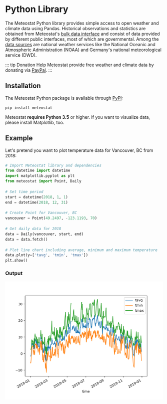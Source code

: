 # Python Library

The Meteostat Python library provides simple access to open weather and climate data using Pandas. Historical observations and statistics are obtained from Meteostat's [bulk data interface](/bulk/) and consist of data provided by different public interfaces, most of which are governmental. Among the [data sources](/docs/sources.html) are national weather services like the National Oceanic and Atmospheric Administration (NOAA) and Germany's national meteorological service (DWD).

::: tip Donation
Help Meteostat provide free weather and climate data by donating via [PayPal](https://paypal.me/meteostat).
:::

## Installation

The Meteostat Python package is available through [PyPI](https://pypi.org/project/meteostat/):

```
pip install meteostat
```

Meteostat **requires Python 3.5** or higher. If you want to visualize data, please install Matplotlib, too.

## Example

Let's pretend you want to plot temperature data for Vancouver, BC from 2018:

```python
# Import Meteostat library and dependencies
from datetime import datetime
import matplotlib.pyplot as plt
from meteostat import Point, Daily

# Set time period
start = datetime(2018, 1, 1)
end = datetime(2018, 12, 31)

# Create Point for Vancouver, BC
vancouver = Point(49.2497, -123.1193, 70)

# Get daily data for 2018
data = Daily(vancouver, start, end)
data = data.fetch()

# Plot line chart including average, minimum and maximum temperature
data.plot(y=['tavg', 'tmin', 'tmax'])
plt.show()
```

### Output

![2018 temperature data for Vancouver, BC](./py-example-chart.png)
